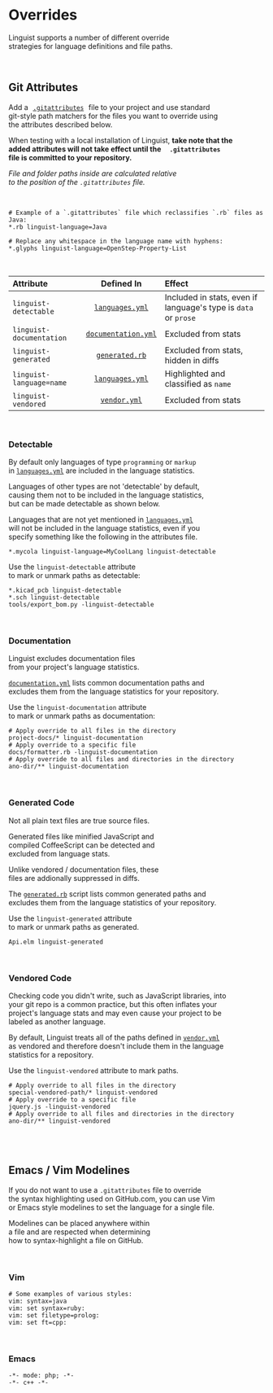 
# Overrides

Linguist supports a number of different override <br>
strategies for language definitions and file paths.

<br>

## Git Attributes

Add a  [`.gitattributes`]  file to your project and use standard <br>
git-style path matchers for the files you want to override using <br>
the attributes described below.

When testing with a local installation of Linguist, **take note that the <br>
added attributes will not take effect until the  ` .gitattributes ` <br>
file is committed to your repository.**

*File and folder paths inside are calculated relative* <br>
*to the position of the `.gitattributes` file.*

<br>

```gitattributes
# Example of a `.gitattributes` file which reclassifies `.rb` files as Java:
*.rb linguist-language=Java

# Replace any whitespace in the language name with hyphens:
*.glyphs linguist-language=OpenStep-Property-List
```

<br>

| Attribute | Defined In | Effect 
|:----------|:----------:|:-------
| `linguist-detectable`     | [`languages.yml`]     | Included in stats, even if language's type is `data` or `prose`
| `linguist-documentation`  | [`documentation.yml`] | Excluded from stats
| `linguist-generated`      | [`generated.rb`]      | Excluded from stats, hidden in diffs
| `linguist-language=name`  | [`languages.yml`]     | Highlighted and classified as `name`
| `linguist-vendored`       | [`vendor.yml`]        | Excluded from stats

<br>

### Detectable

By default only languages of type `programming` or `markup` <br>
in [`languages.yml`] are included in the language statistics.

Languages of other types are not 'detectable' by default, <br>
causing them not to be included in the language statistics, <br>
but can be made detectable as shown below.

Languages that are not yet mentioned in [`languages.yml`] <br>
will not be included in the language statistics, even if you <br>
specify something like the following in the attributes file.

```gitattributes
*.mycola linguist-language=MyCoolLang linguist-detectable
```

Use the `linguist-detectable` attribute <br>
to mark or unmark paths as detectable:

```gitattributes
*.kicad_pcb linguist-detectable
*.sch linguist-detectable
tools/export_bom.py -linguist-detectable
```

<br>

### Documentation

Linguist excludes documentation files <br>
from your project's language statistics.

[`documentation.yml`] lists common documentation paths and <br>
excludes them from the language statistics for your repository.

Use the `linguist-documentation` attribute <br>
to mark or unmark paths as documentation:

```gitattributes
# Apply override to all files in the directory
project-docs/* linguist-documentation
# Apply override to a specific file
docs/formatter.rb -linguist-documentation
# Apply override to all files and directories in the directory
ano-dir/** linguist-documentation
```

<br>

### Generated Code

Not all plain text files are true source files.

Generated files like minified JavaScript and <br>
compiled CoffeeScript can be detected and <br>
excluded from language stats.

Unlike vendored / documentation files, these <br>
files are addionally suppressed in diffs.

The [`generated.rb`] script lists common generated paths and <br>
excludes them from the language statistics of your repository.

Use the `linguist-generated` attribute <br>
to mark or unmark paths as generated.

```gitattributes
Api.elm linguist-generated
```

<br>

### Vendored Code

Checking code you didn't write, such as JavaScript libraries, into <br>
your git repo is a common practice, but this often inflates your <br>
project's language stats and may even cause your project to be <br>
labeled as another language.

By default, Linguist treats all of the paths defined in [`vendor.yml`] <br>
as vendored and therefore doesn't include them in the language <br>
statistics for a repository.

Use the `linguist-vendored` attribute to mark paths.

```gitattributes
# Apply override to all files in the directory
special-vendored-path/* linguist-vendored
# Apply override to a specific file
jquery.js -linguist-vendored
# Apply override to all files and directories in the directory
ano-dir/** linguist-vendored
```

<br>
<br>

## Emacs / Vim Modelines

If you do not want to use a `.gitattributes` file to override <br>
the syntax highlighting used on GitHub.com, you can use Vim <br>
or Emacs style modelines to set the language for a single file.

Modelines can be placed anywhere within <br>
a file and are respected when determining <br>
how to syntax-highlight a file on GitHub.

<br>

### Vim

```vim
# Some examples of various styles:
vim: syntax=java
vim: set syntax=ruby:
vim: set filetype=prolog:
vim: set ft=cpp:
```

<br>

### Emacs

```
-*- mode: php; -*-
-*- c++ -*-
```

<br>

<!----------------------------------------------------------------------------->

[`.gitattributes`]: https://git-scm.com/docs/gitattributes

[`documentation.yml`]: ../lib/linguist/documentation.yml
[`languages.yml`]: ../lib/linguist/languages.yml
[`generated.rb`]: ../lib/linguist/generated.rb
[`vendor.yml`]: ../lib/linguist/vendor.yml
